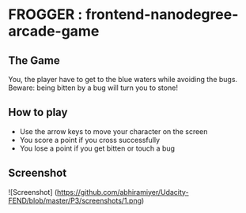 # FROGGER : frontend-nanodegree-arcade-game

## The Game
You, the player have to get to the blue waters while avoiding the bugs. Beware: being bitten by a bug will turn you to stone!

## How to play
* Use the arrow keys to move your character on the screen
* You score a point if you cross successfully
* You lose a point if you get bitten or touch a bug

## Screenshot
![Screenshot] (https://github.com/abhiramiyer/Udacity-FEND/blob/master/P3/screenshots/1.png)
